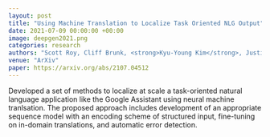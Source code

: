 ```yaml
---
layout: post
title: "Using Machine Translation to Localize Task Oriented NLG Output"
date: 2021-07-09 00:00:00 +00:00
image: deepgen2021.png
categories: research
authors: "Scott Roy, Cliff Brunk, <strong>Kyu-Young Kim</strong>, Justin Zhao, Markus Freitag, Mihir Kale, Gagan Bansal, Sidharth Mudgal, Chris Varano"
venue: "ArXiv"
paper: https://arxiv.org/abs/2107.04512
---
```

Developed a set of methods to localize at scale a task-oriented natural language application like the Google Assistant using neural machine tranlsation. The proposed approach includes development of an appropriate sequence model with an encoding scheme of structured input, fine-tuning on in-domain translations, and automatic error detection.
